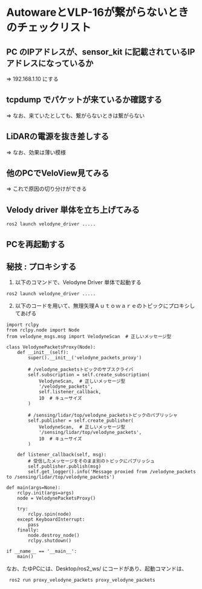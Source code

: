 # AutowareとVLP-16が繋がらないときのチェックリスト

## PC のIPアドレスが、sensor_kit に記載されているIPアドレスになっているか
=> 192.168.1.10 にする

## tcpdump でパケットが来ているか確認する
=> なお、来ていたとしても、繋がらないときは繋がらない

## LiDARの電源を抜き差しする
=> なお、効果は薄い模様

## 他のPCでVeloView見てみる
=> これで原因の切り分けができる

## Velody driver 単体を立ち上げてみる
```
ros2 launch velodyne_driver .....
```

## PCを再起動する

## 秘技 : プロキシする

1. 以下のコマンドで、Velodyne Driver 単体で起動する
```
ros2 launch velodyne_driver .....
```

2. 以下のコードを用いて、無理矢理Ａｕｔｏｗａｒｅのトピックにプロキシしてあげる

```
import rclpy
from rclpy.node import Node
from velodyne_msgs.msg import VelodyneScan  # 正しいメッセージ型

class VelodynePacketsProxy(Node):
    def __init__(self):
        super().__init__('velodyne_packets_proxy')
        
        # /velodyne_packetsトピックのサブスクライバ
        self.subscription = self.create_subscription(
            VelodyneScan,  # 正しいメッセージ型
            '/velodyne_packets',
            self.listener_callback,
            10  # キューサイズ
        )
        
        # /sensing/lidar/top/velodyne_packetsトピックのパブリッシャ
        self.publisher = self.create_publisher(
            VelodyneScan,  # 正しいメッセージ型
            '/sensing/lidar/top/velodyne_packets',
            10  # キューサイズ
        )
        
    def listener_callback(self, msg):
        # 受信したメッセージをそのまま別のトピックにパブリッシュ
        self.publisher.publish(msg)
        self.get_logger().info('Message proxied from /velodyne_packets to /sensing/lidar/top/velodyne_packets')

def main(args=None):
    rclpy.init(args=args)
    node = VelodynePacketsProxy()
    
    try:
        rclpy.spin(node)
    except KeyboardInterrupt:
        pass
    finally:
        node.destroy_node()
        rclpy.shutdown()

if __name__ == '__main__':
    main()
```

なお、たゆPCには、Desktop/ros2_ws/ にコードがあり、起動コマンドは、

```
 ros2 run proxy_velodyne_packets proxy_velodyne_packets
```
